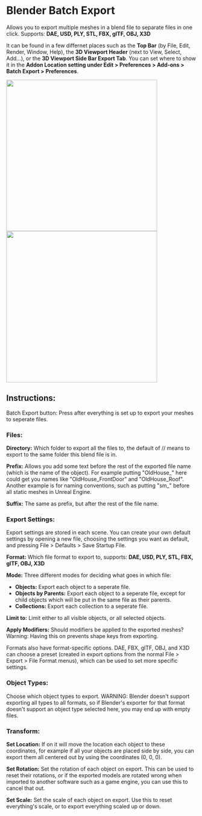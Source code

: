 # Blender Batch Export
Allows you to export multiple meshes in a blend file to separate files in one click. Supports: **DAE, USD, PLY, STL, FBX, glTF, OBJ, X3D**

It can be found in a few differnet places such as the **Top Bar** (by File, Edit, Render, Window, Help), the **3D Viewport Header** (next to View, Select, Add...), or the **3D Viewport Side Bar Export Tab**. You can set where to show it in the **Addon Location setting under Edit > Preferences > Add-ons > Batch Export > Preferences**.

<img src="https://user-images.githubusercontent.com/65431647/147272597-7ed290c6-51b4-4afa-a8ee-ee4661330825.png" height="400"/> <img src="https://user-images.githubusercontent.com/65431647/147272883-0c8c10d7-062f-4737-8522-55a3c51c5c50.png" height="400"/>



## Instructions:
Batch Export button: Press after everything is set up to export your meshes to seperate files.

### Files:
**Directory:** Which folder to export all the files to, the default of // means to export to the same folder this blend file is in.

**Prefix:** Allows you add some text before the rest of the exported file name (which is the name of the object). For example putting "OldHouse_" here could get you names like "OldHouse_FrontDoor" and "OldHouse_Roof". Another example is for naming conventions, such as putting "sm_" before all static meshes in Unreal Engine.

**Suffix:** The same as prefix, but after the rest of the file name.

### Export Settings:
Export settings are stored in each scene. You can create your own default settings by opening a new file, choosing the settings you want as default, and pressing File > Defaults > Save Startup File.

**Format:** Which file format to export to, supports: **DAE, USD, PLY, STL, FBX, glTF, OBJ, X3D**

**Mode:** Three different modes for deciding what goes in which file:
* **Objects:** Export each object to a seperate file.
* **Objects by Parents:** Export each object to a seperate file, except for child objects which will be put in the same file as their parents.
* **Collections:** Export each collection to a seperate file.

**Limit to:** Limit either to all visible objects, or all selected objects.

**Apply Modifiers:** Should modifiers be applied to the exported meshes? Warning: Having this on prevents shape keys from exporting.

Formats also have format-specific options. DAE, FBX, glTF, OBJ, and X3D can choose a preset (created in export options from the normal File > Export > File Format menus), which can be used to set more specific settings.

### Object Types:
Choose which object types to export. WARNING: Blender doesn't support exporting all types to all formats, so if Blender's exporter for that format doesn't support an object type selected here, you may end up with empty files.

### Transform:
**Set Location:** If on it will move the location each object to these coordinates, for example if all your objects are placed side by side, you can export them all centered out by using the coordinates (0, 0, 0).

**Set Rotation:** Set the rotation of each object on export. This can be used to reset their rotations, or if the exported models are rotated wrong when imported to another software such as a game engine, you can use this to cancel that out.

**Set Scale:** Set the scale of each object on export. Use this to reset everything's scale, or to export everything scaled up or down.
